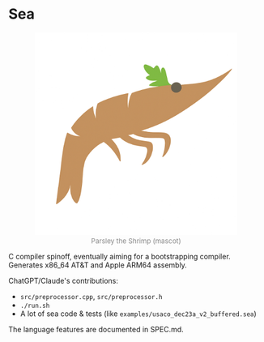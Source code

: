 # Sea

<p align="center">
  <img src="res/parsley.png" alt="Parsley" width="400"><br>
  <span style="color: #888888; font-size: 0.95em;">
    Parsley the Shrimp (mascot)
  </span>
</p>

C compiler spinoff, eventually aiming for a bootstrapping compiler. Generates x86_64 AT&T and Apple ARM64 assembly.

ChatGPT/Claude's contributions:
* `src/preprocessor.cpp`, `src/preprocessor.h`
* `./run.sh`
* A lot of sea code & tests (like `examples/usaco_dec23a_v2_buffered.sea`)

The language features are documented in SPEC.md.

